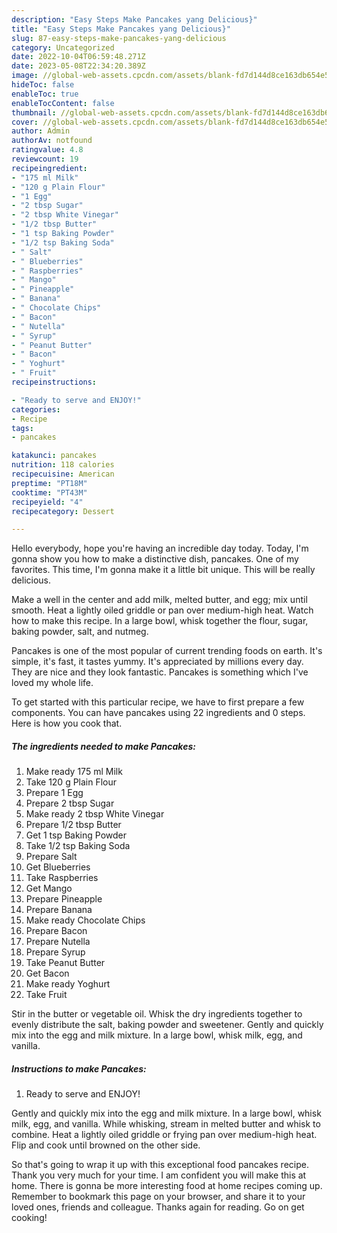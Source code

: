 ```yaml
---
description: "Easy Steps Make Pancakes yang Delicious}"
title: "Easy Steps Make Pancakes yang Delicious}"
slug: 87-easy-steps-make-pancakes-yang-delicious
category: Uncategorized
date: 2022-10-04T06:59:48.271Z
date: 2023-05-08T22:34:20.389Z
image: //global-web-assets.cpcdn.com/assets/blank-fd7d144d8ce163db654e5a02c40b08a2775adb7897d16e4062681dc7e1b2800f.png
hideToc: false
enableToc: true
enableTocContent: false
thumbnail: //global-web-assets.cpcdn.com/assets/blank-fd7d144d8ce163db654e5a02c40b08a2775adb7897d16e4062681dc7e1b2800f.png
cover: //global-web-assets.cpcdn.com/assets/blank-fd7d144d8ce163db654e5a02c40b08a2775adb7897d16e4062681dc7e1b2800f.png
author: Admin
authorAv: notfound
ratingvalue: 4.8
reviewcount: 19
recipeingredient:
- "175 ml Milk"
- "120 g Plain Flour"
- "1 Egg"
- "2 tbsp Sugar"
- "2 tbsp White Vinegar"
- "1/2 tbsp Butter"
- "1 tsp Baking Powder"
- "1/2 tsp Baking Soda"
- " Salt"
- " Blueberries"
- " Raspberries"
- " Mango"
- " Pineapple"
- " Banana"
- " Chocolate Chips"
- " Bacon"
- " Nutella"
- " Syrup"
- " Peanut Butter"
- " Bacon"
- " Yoghurt"
- " Fruit"
recipeinstructions:

- "Ready to serve and ENJOY!"
categories:
- Recipe
tags:
- pancakes

katakunci: pancakes 
nutrition: 118 calories
recipecuisine: American
preptime: "PT18M"
cooktime: "PT43M"
recipeyield: "4"
recipecategory: Dessert

---
```



Hello everybody, hope you're having an incredible day today. Today, I'm gonna show you how to make a distinctive dish, pancakes. One of my favorites. This time, I'm gonna make it a little bit unique. This will be really delicious.

Make a well in the center and add milk, melted butter, and egg; mix until smooth. Heat a lightly oiled griddle or pan over medium-high heat. Watch how to make this recipe. In a large bowl, whisk together the flour, sugar, baking powder, salt, and nutmeg.

Pancakes is one of the most popular of current trending foods on earth. It's simple, it's fast, it tastes yummy. It's appreciated by millions every day. They are nice and they look fantastic. Pancakes is something which I've loved my whole life.


To get started with this particular recipe, we have to first prepare a few components. You can have pancakes using 22 ingredients and 0 steps. Here is how you cook that.

<!--inarticleads1-->

##### The ingredients needed to make Pancakes:

1. Make ready 175 ml Milk
1. Take 120 g Plain Flour
1. Prepare 1 Egg
1. Prepare 2 tbsp Sugar
1. Make ready 2 tbsp White Vinegar
1. Prepare 1/2 tbsp Butter
1. Get 1 tsp Baking Powder
1. Take 1/2 tsp Baking Soda
1. Prepare  Salt
1. Get  Blueberries
1. Take  Raspberries
1. Get  Mango
1. Prepare  Pineapple
1. Prepare  Banana
1. Make ready  Chocolate Chips
1. Prepare  Bacon
1. Prepare  Nutella
1. Prepare  Syrup
1. Take  Peanut Butter
1. Get  Bacon
1. Make ready  Yoghurt
1. Take  Fruit


Stir in the butter or vegetable oil. Whisk the dry ingredients together to evenly distribute the salt, baking powder and sweetener. Gently and quickly mix into the egg and milk mixture. In a large bowl, whisk milk, egg, and vanilla. 

<!--inarticleads2-->

##### Instructions to make Pancakes:


1. Ready to serve and ENJOY!

Gently and quickly mix into the egg and milk mixture. In a large bowl, whisk milk, egg, and vanilla. While whisking, stream in melted butter and whisk to combine. Heat a lightly oiled griddle or frying pan over medium-high heat. Flip and cook until browned on the other side. 

So that's going to wrap it up with this exceptional food pancakes recipe. Thank you very much for your time. I am confident you will make this at home. There is gonna be more interesting food at home recipes coming up. Remember to bookmark this page on your browser, and share it to your loved ones, friends and colleague. Thanks again for reading. Go on get cooking!
